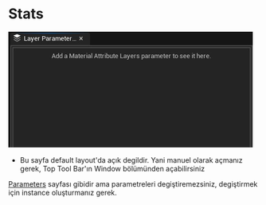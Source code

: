 # Stats
<img src="../../../Dosyalar/Material_Editor_Layer_Parameters.jpg">

* Bu sayfa default layout'da açık degildir. Yani manuel olarak açmanız gerek, Top Tool Bar'ın Window bölümünden açabilirsiniz

[Parameters](../Details%20ve%20Parameters#parameters) sayfası gibidir ama parametreleri degiştiremezsiniz, degiştirmek için instance oluşturmanız gerek.
